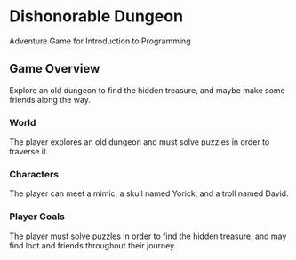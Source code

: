 # Dishonorable Dungeon
Adventure Game for Introduction to Programming

## Game Overview
Explore an old dungeon to find the hidden treasure, and maybe make some friends along the way.

### World
The player explores an old dungeon and must solve puzzles in order to traverse it.

### Characters
The player can meet a mimic, a skull named Yorick, and a troll named David.

### Player Goals
The player must solve puzzles in order to find the hidden treasure, and may find loot and friends throughout their journey.
